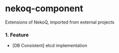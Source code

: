 # nekoq-component

Extensions of NekoQ, imported from external projects

### 1. Feature

* [DB Consistent] etcd implementation
